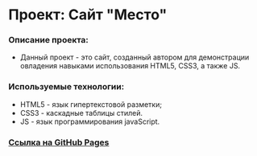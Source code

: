 # Проект: Сайт "Место"

### Описание проекта:
* Данный проект - это сайт, созданный автором для демонстрации овладения навыками использования HTML5, CSS3, а также JS.

### Используемые технологии:
* HTML5 - язык гипертекстовой разметки;
* CSS3 - каскадные таблицы стилей.
* JS - язык программирования javaScript.

### [Ссылка на GitHub Pages](https://newgost.github.io/russian-travel-main/)

